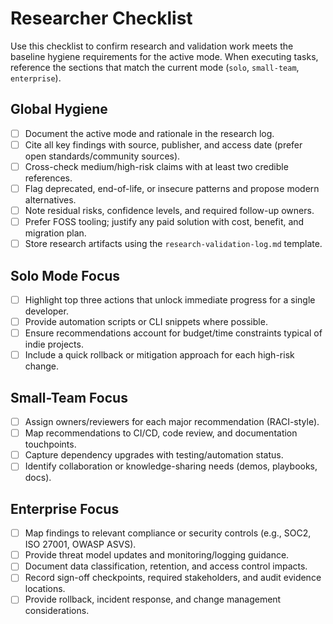 <!-- Powered by BMAD™ Core -->

# Researcher Checklist

Use this checklist to confirm research and validation work meets the baseline hygiene requirements for the active mode. When executing tasks, reference the sections that match the current mode (`solo`, `small-team`, `enterprise`).

## Global Hygiene

- [ ] Document the active mode and rationale in the research log.
- [ ] Cite all key findings with source, publisher, and access date (prefer open standards/community sources).
- [ ] Cross-check medium/high-risk claims with at least two credible references.
- [ ] Flag deprecated, end-of-life, or insecure patterns and propose modern alternatives.
- [ ] Note residual risks, confidence levels, and required follow-up owners.
- [ ] Prefer FOSS tooling; justify any paid solution with cost, benefit, and migration plan.
- [ ] Store research artifacts using the `research-validation-log.md` template.

## Solo Mode Focus

- [ ] Highlight top three actions that unlock immediate progress for a single developer.
- [ ] Provide automation scripts or CLI snippets where possible.
- [ ] Ensure recommendations account for budget/time constraints typical of indie projects.
- [ ] Include a quick rollback or mitigation approach for each high-risk change.

## Small-Team Focus

- [ ] Assign owners/reviewers for each major recommendation (RACI-style).
- [ ] Map recommendations to CI/CD, code review, and documentation touchpoints.
- [ ] Capture dependency upgrades with testing/automation status.
- [ ] Identify collaboration or knowledge-sharing needs (demos, playbooks, docs).

## Enterprise Focus

- [ ] Map findings to relevant compliance or security controls (e.g., SOC2, ISO 27001, OWASP ASVS).
- [ ] Provide threat model updates and monitoring/logging guidance.
- [ ] Document data classification, retention, and access control impacts.
- [ ] Record sign-off checkpoints, required stakeholders, and audit evidence locations.
- [ ] Provide rollback, incident response, and change management considerations.
